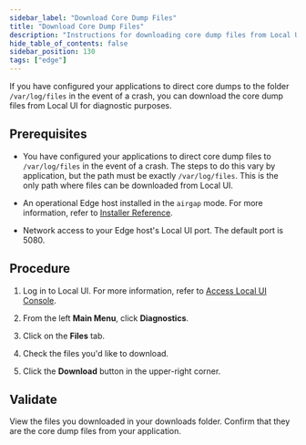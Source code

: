 ```yaml
---
sidebar_label: "Download Core Dump Files"
title: "Download Core Dump Files"
description: "Instructions for downloading core dump files from Local UI."
hide_table_of_contents: false
sidebar_position: 130
tags: ["edge"]
---
```


If you have configured your applications to direct core dumps to the folder `/var/log/files` in the event of a crash,
you can download the core dump files from Local UI for diagnostic purposes.

## Prerequisites

- You have configured your applications to direct core dump files to `/var/log/files` in the event of a crash. The steps
  to do this vary by application, but the path must be exactly `/var/log/files`. This is the only path where files can
  be downloaded from Local UI.

- An operational Edge host installed in the `airgap` mode. For more information, refer to
  [Installer Reference](../../edge-configuration/installer-reference.md).

- Network access to your Edge host's Local UI port. The default port is 5080.

## Procedure

1. Log in to Local UI. For more information, refer to [Access Local UI Console](./access-console.md).

2. From the left **Main Menu**, click **Diagnostics**.

3. Click on the **Files** tab.

4. Check the files you'd like to download.

5. Click the **Download** button in the upper-right corner.

## Validate

View the files you downloaded in your downloads folder. Confirm that they are the core dump files from your application.

